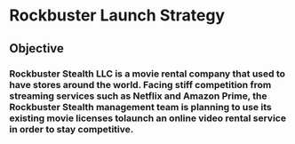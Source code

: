 # Rockbuster Launch Strategy
## Objective
### Rockbuster Stealth LLC is a movie rental company that used to have stores around the world. Facing stiff competition from streaming services such as Netflix and Amazon Prime, the Rockbuster Stealth management team is planning to use its existing movie licenses tolaunch an online video rental service in order to stay competitive.
